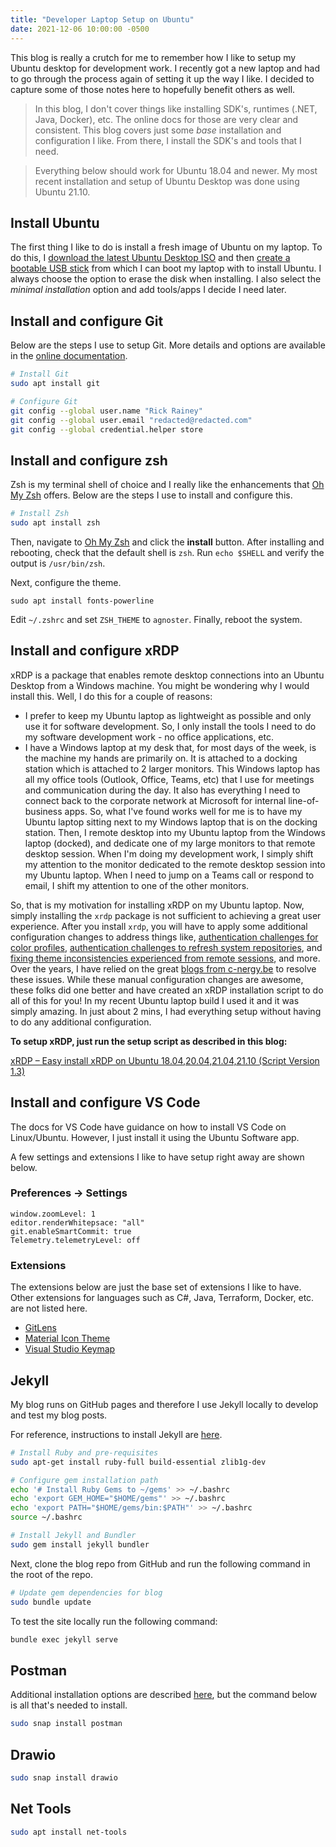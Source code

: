 ```yaml
---
title: "Developer Laptop Setup on Ubuntu"
date: 2021-12-06 10:00:00 -0500
---
```


This blog is really a crutch for me to remember how I like to setup my Ubuntu desktop for development work. I recently got a new laptop and had to go through the process again of setting it up the way I like. I decided to capture some of those notes here to hopefully benefit others as well. 

> In this blog, I don't cover things like installing SDK's, runtimes (.NET, Java, Docker), etc. The online docs for those are very clear and consistent. This blog covers just some _base_ installation and configuration I like. From there, I install the SDK's and tools that I need.

> Everything below should work for Ubuntu 18.04 and newer. My most recent installation and setup of Ubuntu Desktop was done using Ubuntu 21.10.

## Install Ubuntu

The first thing I like to do is install a fresh image of Ubuntu on my laptop. To do this, I [download the latest Ubuntu Desktop ISO](https://ubuntu.com/download/desktop) and then [create a bootable USB stick](https://ubuntu.com/tutorials/create-a-usb-stick-on-ubuntu#1-overview) from which I can boot my laptop with to install Ubuntu. I always choose the option to erase the disk when installing. I also select the _minimal installation_ option and add tools/apps I decide I need later.

## Install and configure Git

Below are the steps I use to setup Git. More details and options are available in the [online documentation](https://git-scm.com/docs).

```bash
# Install Git
sudo apt install git

# Configure Git
git config --global user.name "Rick Rainey"
git config --global user.email "redacted@redacted.com"
git config --global credential.helper store
```

## Install and configure zsh

Zsh is my terminal shell of choice and I really like the enhancements that [Oh My Zsh](https://ohmyz.sh/) offers. Below are the steps I use to install and configure this.

```bash
# Install Zsh
sudo apt install zsh
```

Then, navigate to [Oh My Zsh](https://ohmyz.sh/) and click the **install** button. After installing and rebooting, check that the default shell is `zsh`. Run `echo $SHELL` and verify the output is `/usr/bin/zsh`.

Next, configure the theme.

```
sudo apt install fonts-powerline
```

Edit `~/.zshrc` and set `ZSH_THEME` to `agnoster`. Finally, reboot the system.

## Install and configure xRDP

xRDP is a package that enables remote desktop connections into an Ubuntu Desktop from a Windows machine. You might be wondering why I would install this. Well, I do this for a couple of reasons:

- I prefer to keep my Ubuntu laptop as lightweight as possible and only use it for software development. So, I only install the tools I need to do my software development work - no office applications, etc.
- I have a Windows laptop at my desk that, for most days of the week, is the machine my hands are primarily on. It is attached to a docking station which is attached to 2 larger monitors. This Windows laptop has all my office tools (Outlook, Office, Teams, etc) that I use for meetings and communication during the day. It also has everything I need to connect back to the corporate network at Microsoft for internal line-of-business apps. So, what I've found works well for me is to have my Ubuntu laptop sitting next to my Windows laptop that is on the docking station. Then, I remote desktop into my Ubuntu laptop from the Windows laptop (docked), and dedicate one of my large monitors to that remote desktop session. When I'm doing my development work, I simply shift my attention to the monitor dedicated to the remote desktop session into my Ubuntu laptop. When I need to jump on a Teams call or respond to email, I shift my attention to one of the other monitors.

So, that is my motivation for installing xRDP on my Ubuntu laptop. Now, simply installing the `xrdp` package is not sufficient to achieving a great user experience. After you install `xrdp`, you will have to apply some additional configuration changes to address things like, [authentication challenges for color profiles](https://c-nergy.be/blog/?p=12073), [authentication challenges to refresh system repositories](https://c-nergy.be/blog/?p=14051), and [fixing theme inconsistencies experienced from remote sessions](https://c-nergy.be/blog/?p=12155), and more. Over the years, I have relied on the great [blogs from c-nergy.be](https://c-nergy.be/blog/) to resolve these issues. While these manual configuration changes are awesome, these folks did one better and have created an xRDP installation script to do all of this for you! In my recent Ubuntu laptop build I used it and it was simply amazing. In just about 2 mins, I had everything setup without having to do any additional configuration.

**To setup xRDP, just run the setup script as described in this blog:**

[xRDP – Easy install xRDP on Ubuntu 18.04,20.04,21.04,21.10 (Script Version 1.3)](https://c-nergy.be/blog/?p=17175)

## Install and configure VS Code

The docs for VS Code have guidance on how to install VS Code on Linux/Ubuntu. However, I just install it using the Ubuntu Software app.

A few settings and extensions I like to have setup right away are shown below.

### Preferences -> Settings

```
window.zoomLevel: 1
editor.renderWhitepsace: "all"
git.enableSmartCommit: true
Telemetry.telemetryLevel: off
```

### Extensions

The extensions below are just the base set of extensions I like to have. Other extensions for languages such as C#, Java, Terraform, Docker, etc. are not listed here.

- [GitLens](https://marketplace.visualstudio.com/items?itemName=eamodio.gitlens)
- [Material Icon Theme](https://marketplace.visualstudio.com/items?itemName=PKief.material-icon-theme)
- [Visual Studio Keymap](https://marketplace.visualstudio.com/items?itemName=ms-vscode.vs-keybindings)

## Jekyll

My blog runs on GitHub pages and therefore I use Jekyll locally to develop and test my blog posts.

For reference, instructions to install Jekyll are [here](https://jekyllrb.com/docs/installation/ubuntu/).

```bash
# Install Ruby and pre-requisites
sudo apt-get install ruby-full build-essential zlib1g-dev

# Configure gem installation path
echo '# Install Ruby Gems to ~/gems' >> ~/.bashrc
echo 'export GEM_HOME="$HOME/gems"' >> ~/.bashrc
echo 'export PATH="$HOME/gems/bin:$PATH"' >> ~/.bashrc
source ~/.bashrc

# Install Jekyll and Bundler
sudo gem install jekyll bundler
```

Next, clone the blog repo from GitHub and run the following command in the root of the repo.

```bash
# Update gem dependencies for blog
sudo bundle update
```

To test the site locally run the following command:

```bash
bundle exec jekyll serve
```

## Postman

Additional installation options are described [here](https://learning.postman.com/docs/getting-started/installation-and-updates/), but the command below is all that's needed to install.

```bash
sudo snap install postman
```

## Drawio

```bash
sudo snap install drawio
```

## Net Tools

```bash
sudo apt install net-tools
```